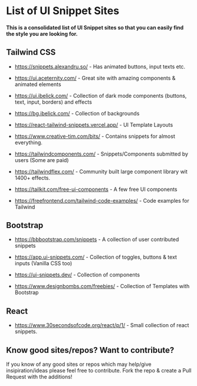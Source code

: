 # List of UI Snippet Sites

#### This is a consolidated list of UI Snippet sites so that you can easily find the style you are looking for.

## Tailwind CSS

- https://snippets.alexandru.so/ - Has animated buttons, input texts etc.

- https://ui.aceternity.com/ - Great site with amazing components & animated elements

- https://ui.ibelick.com/ - Collection of dark mode components (buttons, text, input, borders) and effects

- https://bg.ibelick.com/ - Collection of backgrounds

- https://react-tailwind-snippets.vercel.app/ - UI Template Layouts

- https://www.creative-tim.com/bits/ - Contains snippets for almost everything.

- https://tailwindcomponents.com/ - Snippets/Components submitted by users (Some are paid)

- https://tailwindflex.com/ - Community built large component library wit 1400+ effects.

- https://tailkit.com/free-ui-components - A few free UI components

- https://freefrontend.com/tailwind-code-examples/ - Code examples for Tailwind



## Bootstrap

- https://bbbootstrap.com/snippets - A collection of user contributed snippets

- https://app.ui-snippets.com/ - Collection of toggles, buttons & text inputs (Vanilla CSS too)

- https://ui-snippets.dev/ - Collection of components 

- https://www.designbombs.com/freebies/ - Collection of Templates with Bootstrap



## React

- https://www.30secondsofcode.org/react/p/1/ - Small collection of react snippets.




## Know good sites/repos? Want to contribute?

If you know of any good sites or repos which may help/give insipiration/ideas please feel free to contribute. Fork the repo & create a Pull Request with the additions!


